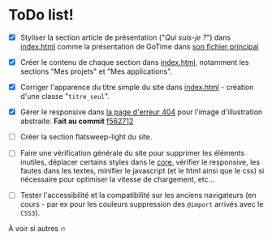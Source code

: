 # ToDo list!
- [x] Styliser la section article de présentation ("*Qui suis-je ?*") dans [index.html](index.html) comme la présentation de GoTime dans [son fichier principal](gotime/index.html)

- [x] Créer le contenu de chaque section dans [index.html](index.html), notamment les sections "Mes projets" et "Mes applications".

- [x] Corriger l'apparence du titre simple du site dans [index.html](index.html) - création d'une classe "`titre_seul`".

- [x] Gérer le responsive dans [la page d'erreur 404](404.html) pour l'image d'illustration abstraite. **Fait au commit** [f562712](https://github.com/pandaroux007/pandaroux007.github.io/commit/f5627124195e9652e18a77cb01889b3aafd27f69)

- [ ] Créer la section flatsweep-light du site.

- [ ] Faire une vérification générale du site pour supprimer les éléments inutiles, déplacer certains styles dans le [core](core/), vérifier le responsive, les fautes dans les textes, minifier le javascript (et le html ainsi que le css) si nécessaire pour optimiser la vitesse de chargement, etc...

- [ ] Tester l'accessibilité et la compatibilité sur les anciens navigateurs (en cours - par ex pour les couleurs suppression des `@import` arrivés avec le `CSS3`).

À voir si autres 🔥